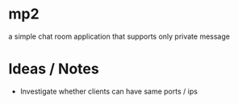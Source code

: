# mp2
 a simple chat room application that supports only private message

# Ideas / Notes
- Investigate whether clients can have same ports / ips
